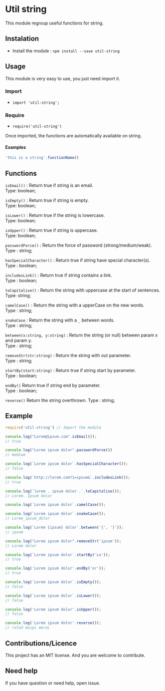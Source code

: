 # Util string

This module regroup useful functions for string.

## Instalation

* Install the module : `npm install --save util-string`

## Usage

This module is very easy to use, you just need import it.

### Import

* `import 'util-string';`

### Require

* `require('util-string')`

Once imported, the functions are automatically available on string.

#### Examples

```js
'this is a string'.functionName()
```

## Functions

`isEmail()` : Return true if string is an email.  
Type: boolean;

`isEmpty()` : Return true if string is empty.  
Type: boolean;

`isLower()` : Return true if the string is lowercase.  
Type: boolean;

`isUpper()` : Return true if string is uppercase.  
Type: boolean;

`passwordForce()` : Return the force of password (strong/medium/weak).  
Type : string;

`hasSpecialCharacter()` : Return true if string have special character(s).  
Type : boolean;

`includesLink()` : Return true if string contains a link.  
Type : boolean;

`toCapitalise()` : Return the string with uppercase at the start of sentences.  
Type: string;

`camelCase()` : Return the string with a upperCase on the new words.  
Type : string;

`snakeCase` : Return the string with a `_` between words.  
Type : string;

`between(x:string, y:string)` : Return the string (or null) between param x and param y.  
Type : string;

`removeStr(str:string)` : Return the string with out parameter.  
Type : string;

`startBy(start:string)` : Return true if string start by parameter.  
Type : boolean;

`endBy()` Return true if string end by parameter.  
Type : boolean;

`reverse()` Return the string overthrown.
Type : string;

## Example

```js
require('util-string') // Import the module

console.log("Lorem@ipsum.com".isEmail());
// true

console.log("Lorem ipsum dolor".passwordForce())
// medium

console.log(`Lorem ipsum dolor`.hasSpecialCharacter());
// false

console.log(`http://lorem.com?1=ipsum&`.includesLink()); 
// true

console.log(`lorem . ipsum dolor .`.toCapitalise()); 
// Lorem. Ipsum dolor

console.log(`Lorem ipsum dolor`.camelCase());

console.log(`Lorem ipsum dolor`.snakeCase());
// Lorem_ipsum_dolor

console.log(`Lorem {ipsum} dolor`.between('{', '}'));
// ipsum

console.log("Lorem ipsum dolor".removeStr('ipsum'));
// Lorem dolor

console.log(`Lorem ipsum dolor`.startBy('Lo')); 
// true

console.log('Lorem ipsum dolor'.endBy('or')); 
// true

console.log(`Lorem ipsum dolor`.isEmpty());
// false

console.log(`Lorem ipsum dolor`.isLower());
// false

console.log('Lorem ipsum dolor'.isUpper());
// false

console.log('Lorem ipsum dolor'.reverse());
// rolod muspi meroL

```

## Contributions/Licence

This project has an MIT license. And you are welcome to contribute.

## Need help

If you have question or need help, open issue.
